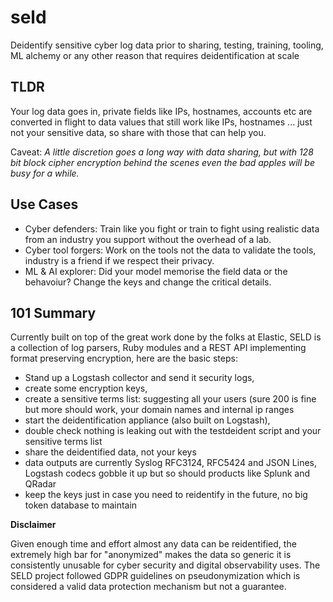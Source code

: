 # seld
Deidentify sensitive cyber log data prior to sharing, testing, training, tooling, ML alchemy or any other reason that requires deidentification at scale

## TLDR
Your log data goes in, private fields like IPs, hostnames, accounts etc are converted in flight to data values that still work like IPs, hostnames ... just not your sensitive data, so share with those that can help you. 

Caveat: *A little discretion goes a long way with data sharing, but with 128 bit block cipher encryption behind the scenes even the bad apples will be busy for a while.*

## Use Cases
- Cyber defenders: Train like you fight or train to fight using realistic data from an industry you support without the overhead of a lab.
- Cyber tool forgers:  Work on the tools not the data to validate the tools, industry is a friend if we respect their privacy.
- ML & AI explorer: Did your model memorise the field data or the behavoiur? Change the keys and change the critical details.

## 101 Summary
Currently built on top of the great work done by the folks at Elastic,  SELD is a collection of log parsers, Ruby modules and a REST API implementing format preserving encryption, here are the basic steps:

- Stand up a Logstash collector and send it security logs, 
- create some encryption keys, 
- create a sensitive terms list: suggesting all your users (sure 200 is fine but more should work, your domain names and internal ip ranges 
- start the deidentification appliance (also built on Logstash),
- double check nothing is leaking out with the testdeident script and your sensitive terms list
- share the deidentified data, not your keys
- data outputs are currently Syslog RFC3124, RFC5424 and JSON Lines, Logstash codecs gobble it up but so should products like Splunk and QRadar
- keep the keys just in case you need to reidentify in the future, no big token database to maintain


**Disclaimer**

Given enough time and effort almost any data can be reidentified, the extremely high bar for "anonymized" makes the data so generic it is consistently unusable for cyber security and digital observability uses. The SELD project followed GDPR guidelines on pseudonymization which is considered a valid data protection mechanism but not a guarantee. 

